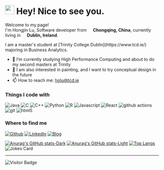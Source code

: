 <h1><img src="https://emojis.slackmojis.com/emojis/images/1531849430/4246/blob-sunglasses.gif?1531849430" width="30"/> Hey! Nice to see you.</h1>


<p>Welcome to my page! </br> I'm Hongjin Lu, Software developer from <img src="https://user-images.githubusercontent.com/65521533/236996141-91549e02-78a5-46a0-bb3a-099234662d4a.png" width="13"/> <b>Chongqing, China</b>, currently living in <img src="https://user-images.githubusercontent.com/65521533/236995726-d469e555-a22d-4a49-8622-a6d299c16736.png" width="13"/> <b>Dublin, Ireland</b>. </p>
I am a master's student at [Trinity College Dublin](https://www.tcd.ie/) majoring in Business Analytics. 

- 🔭 I’m currently studying High Performance Computing and about to do my second masters at Trinity
- 💬 I am also interested in painting, and I want to try conceptual design in the future
- 📫 How to reach me: holu@tcd.ie

<h3>Things I code with</h3>
<p>
  <img alt="Java" src="https://img.shields.io/badge/java-%23ED8B00.svg?style=for-the-badge&logo=openjdk&logoColor=white" />
  <img alt="C" src="https://img.shields.io/badge/c-%2300599C.svg?style=for-the-badge&logo=c&logoColor=white" />
  <img alt="C++" src="https://img.shields.io/badge/c++-%2300599C.svg?style=for-the-badge&logo=c%2B%2B&logoColor=white" />
  <img alt="Python" src="https://img.shields.io/badge/python-3670A0?style=for-the-badge&logo=python&logoColor=ffdd54" />
  <img alt="R" src="https://img.shields.io/badge/r-%23276DC3.svg?style=for-the-badge&logo=r&logoColor=white" />
  <img alt="Javascript" src="https://img.shields.io/badge/javascript-%23323330.svg?style=for-the-badge&logo=javascript&logoColor=%23F7DF1E" />
  <img alt="React" src="https://img.shields.io/badge/react-%2320232a.svg?style=for-the-badge&logo=react&logoColor=%2361DAFB" />
  <img alt="github actions" src="https://img.shields.io/badge/github%20actions-%232671E5.svg?style=for-the-badge&logo=githubactions&logoColor=white" />
  <img alt="git" src="https://img.shields.io/badge/git-%23F05033.svg?style=for-the-badge&logo=git&logoColor=white)" />
  <img alt="html5" src="https://img.shields.io/badge/html5-%23E34F26.svg?style=for-the-badge&logo=html5&logoColor=white" />
</p>
<h3>Where to find me</h3>
<p><a href="https://github.com/lh728" target="_blank"><img alt="Github" src="https://img.shields.io/badge/GitHub-%2312100E.svg?&style=for-the-badge&logo=Github&logoColor=white" /></a> <a href="https://www.linkedin.com/in/hongjinlu/ target="_blank"><img alt="LinkedIn" src="https://img.shields.io/badge/linkedin-%230077B5.svg?&style=for-the-badge&logo=linkedin&logoColor=white" /></a> <a href="https://thellu.com/" target="_blank"><img alt="Blog" src="https://img.shields.io/badge/rss-F88900?style=for-the-badge&logo=rss&logoColor=white" /></a>
</p>

[![Anurag's GitHub stats-Dark](https://github-readme-stats.vercel.app/api?username=anuraghazra&show_icons=true&theme=dark#gh-dark-mode-only)](https://github.com/anuraghazra/github-readme-stats#gh-dark-mode-only)
[![Anurag's GitHub stats-Light](https://github-readme-stats.vercel.app/api?username=anuraghazra&show_icons=true&theme=default#gh-light-mode-only)](https://github.com/anuraghazra/github-readme-stats#gh-light-mode-only)
[![Top Langs](https://github-readme-stats.vercel.app/api/top-langs/?username=lh728&hide=javascript,html,css)](https://github.com/anuraghazra/github-readme-stats)
<img src="https://readme-jokes.vercel.app/api" alt="Jokes Card" />
  
------------
![Visitor Badge](https://visitor-badge.laobi.icu/badge?page_id=rusty-sj.rusty-sj)
